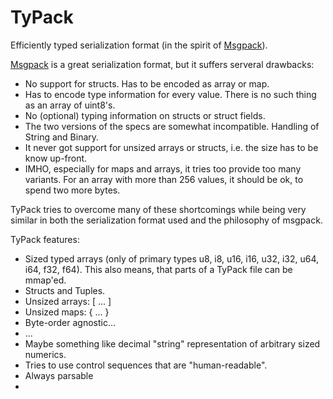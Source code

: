 TyPack
======

Efficiently typed serialization format (in the spirit of [Msgpack][1]).

[Msgpack][1] is a great serialization format, but it suffers serveral drawbacks:

* No support for structs. Has to be encoded as array or map.
* Has to encode type information for every value. There is no such thing as an array of uint8's.
* No (optional) typing information on structs or struct fields.
* The two versions of the specs are somewhat incompatible. Handling of String and Binary.
* It never got support for unsized arrays or structs, i.e. the size has to be know up-front.
* IMHO, especially for maps and arrays, it tries too provide too many variants. For an array with more than 256 values, it should
  be ok, to spend two more bytes.

TyPack tries to overcome many of these shortcomings while being very similar in both the serialization format used and the 
philosophy of msgpack.

TyPack features:

* Sized typed arrays (only of primary types u8, i8, u16, i16, u32, i32, u64, i64, f32, f64). This also means, that parts 
  of a TyPack file can be mmap'ed.
* Structs and Tuples.
* Unsized arrays: [ ... ]
* Unsized maps: { ... }
* Byte-order agnostic...
* ...
* Maybe something like decimal "string" representation of arbitrary sized numerics.
* Tries to use control sequences that are "human-readable".
* Always parsable
* 
[1]: http://www.msgpack.org/
